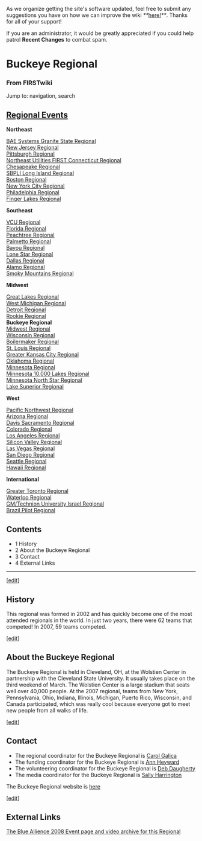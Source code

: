 As we organize getting the site's software updated, feel free to submit any
suggestions you have on how we can improve the wiki
_**_[here!](/index.php/User:Hallry/Suggestions "User:Hallry/Suggestions"
)_**_. Thanks for all of your support!

If you are an administrator, it would be greatly appreciated if you could help
patrol **Recent Changes** to combat spam.

# Buckeye Regional

### From FIRSTwiki

Jump to: navigation, search

[Regional Events](/index.php/Index_of_Regionals "Index of Regionals" )  
---  
  
**Northeast**  

[BAE Systems Granite State
Regional](/index.php/BAE_Systems_Granite_State_Regional "BAE Systems Granite
State Regional" )  
[New Jersey Regional](/index.php/New_Jersey_Regional "New Jersey Regional" )  
[Pittsburgh Regional](/index.php/Pittsburgh_Regional "Pittsburgh Regional" )  
[Northeast Utilities FIRST Connecticut
Regional](/index.php/Northeast_Utilities_FIRST_Connecticut_Regional "Northeast
Utilities FIRST Connecticut Regional" )  
[Chesapeake Regional](/index.php/Chesapeake_Regional "Chesapeake Regional" )  
[SBPLI Long Island Regional](/index.php/SBPLI_Long_Island_Regional "SBPLI Long
Island Regional" )  
[Boston Regional](/index.php/Boston_Regional "Boston Regional" )  
[New York City Regional](/index.php/New_York_City_Regional "New York City
Regional" )  
[Philadelphia Regional](/index.php/Philadelphia_Regional "Philadelphia
Regional" )  
[Finger Lakes Regional](/index.php/Finger_Lakes_Regional "Finger Lakes
Regional" )  

**Southeast**  

[VCU Regional](/index.php/VCU_Regional "VCU Regional" )  
[Florida Regional](/index.php/Florida_Regional "Florida Regional" )  
[Peachtree Regional](/index.php/Peachtree_Regional "Peachtree Regional" )  
[Palmetto Regional](/index.php/Palmetto_Regional "Palmetto Regional" )  
[Bayou Regional](/index.php/Bayou_Regional "Bayou Regional" )  
[Lone Star Regional](/index.php/Lone_Star_Regional "Lone Star Regional" )  
[Dallas Regional](/index.php/Dallas_Regional "Dallas Regional" )  
[Alamo Regional](/index.php/Alamo_Regional "Alamo Regional" )  
[Smoky Mountains Regional](/index.php/Smoky_Mountains_Regional "Smoky
Mountains Regional" )  

**Midwest**  

[Great Lakes Regional](/index.php/Great_Lakes_Regional "Great Lakes Regional"
)  
[West Michigan Regional](/index.php/West_Michigan_Regional "West Michigan
Regional" )  
[Detroit Regional](/index.php/Detroit_Regional "Detroit Regional" )  
[Rookie Regional](/index.php/Rookie_Regional "Rookie Regional" )  
**Buckeye Regional**  
[Midwest Regional](/index.php/Midwest_Regional "Midwest Regional" )  
[Wisconsin Regional](/index.php/Wisconsin_Regional "Wisconsin Regional" )  
[Boilermaker Regional](/index.php/Boilermaker_Regional "Boilermaker Regional"
)  
[St. Louis Regional](/index.php/St._Louis_Regional "St. Louis Regional" )  
[Greater Kansas City Regional](/index.php/Greater_Kansas_City_Regional
"Greater Kansas City Regional" )  
[Oklahoma Regional](/index.php/Oklahoma_Regional "Oklahoma Regional" )  
[Minnesota Regional](/index.php/Minnesota_Regional "Minnesota Regional" )  
[Minnesota 10,000 Lakes Regional](/index.php/Minnesota_10%2C000_Lakes_Regional
"Minnesota 10,000 Lakes Regional" )  
[Minnesota North Star Regional](/index.php/Minnesota_North_Star_Regional
"Minnesota North Star Regional" )  
[Lake Superior Regional](/index.php/Lake_Superior_Regional "Lake Superior
Regional" )  

**West**  

[Pacific Northwest Regional](/index.php/Pacific_Northwest_Regional "Pacific
Northwest Regional" )  
[Arizona Regional](/index.php/Arizona_Regional "Arizona Regional" )  
[Davis Sacramento Regional](/index.php/Davis_Sacramento_Regional "Davis
Sacramento Regional" )  
[Colorado Regional](/index.php/Colorado_Regional "Colorado Regional" )  
[Los Angeles Regional](/index.php/Los_Angeles_Regional "Los Angeles Regional"
)  
[Silicon Valley Regional](/index.php/Silicon_Valley_Regional "Silicon Valley
Regional" )  
[Las Vegas Regional](/index.php/Las_Vegas_Regional "Las Vegas Regional" )  
[San Diego Regional](/index.php/San_Diego_Regional "San Diego Regional" )  
[Seattle Regional](/index.php/Seattle_Regional "Seattle Regional" )  
[Hawaii Regional](/index.php/Hawaii_Regional "Hawaii Regional" )  

**International**  

[Greater Toronto Regional](/index.php/Greater_Toronto_Regional "Greater
Toronto Regional" )  
[Waterloo Regional](/index.php/Waterloo_Regional "Waterloo Regional" )  
[GM/Technion University Israel
Regional](/index.php/GM/Technion_University_Israel_Regional "GM/Technion
University Israel Regional" )  
[Brazil Pilot Regional](/index.php/Brazil_Pilot_Regional "Brazil Pilot
Regional" )  
  
  
  

## Contents

  * 1 History
  * 2 About the Buckeye Regional
  * 3 Contact
  * 4 External Links  
---  
  
[[edit](/index.php?title=Buckeye_Regional&action=edit&section=1 "Edit section:
History" )]

##  History

This regional was formed in 2002 and has quickly become one of the most
attended regionals in the world. In just two years, there were 62 teams that
competed! In 2007, 59 teams competed.

[[edit](/index.php?title=Buckeye_Regional&action=edit&section=2 "Edit section:
About the Buckeye Regional" )]

##  About the Buckeye Regional

The Buckeye Regional is held in Cleveland, OH, at the Wolstien Center in
partnership with the Cleveland State University. It usually takes place on the
third weekend of March. The Wolstien Center is a large stadium that seats well
over 40,000 people. At the 2007 regional, teams from New York, Pennsylvania,
Ohio, Indiana, Illinois, Michigan, Puerto Rico, Wisconsin, and Canada
participated, which was really cool because everyone got to meet new people
from all walks of life.  
  

[[edit](/index.php?title=Buckeye_Regional&action=edit&section=3 "Edit section:
Contact" )]

##  Contact

  * The regional coordinator for the Buckeye Regional is [Carol Galica](mailto:Carol.Galica@grc.nasa.gov "mailto:Carol.Galica@grc.nasa.gov" )
  * The funding coordinator for the Buckeye Regional is [Ann Heyward](mailto:AnnHeyward@OAI.org "mailto:AnnHeyward@OAI.org" )
  * The volunteering coordinator for the Buckeye Regional is [Deb Daugherty](mailto:ddaugherty@WVIZ.org?subject=FIRST "mailto:ddaugherty@WVIZ.org?subject=FIRST" )
  * The media coordinator for the Buckeye Regional is [Sally Harrington](mailto:Sally.Harrington@nasa.gov "mailto:Sally.Harrington@nasa.gov" )  
  

The Buckeye Regional website is
[here](http://www.grc.nasa.gov/WWW/OEP/first/regional/index.htm
"http://www.grc.nasa.gov/WWW/OEP/first/regional/index.htm" )

[[edit](/index.php?title=Buckeye_Regional&action=edit&section=4 "Edit section:
External Links" )]

## External Links

[The Blue Allience 2008 Event page and video archive for this
Regional](http://www.thebluealliance.net/tbatv/event.php?eventid=157
"http://www.thebluealliance.net/tbatv/event.php?eventid=157" )

